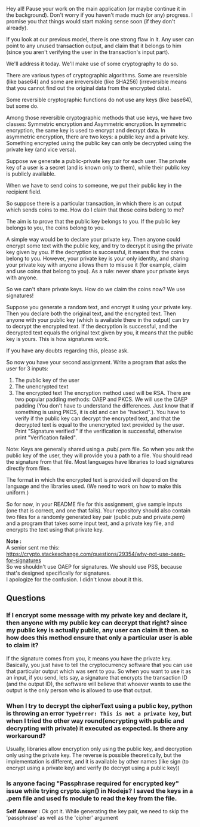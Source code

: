 Hey all! Pause your work on the main application (or maybe continue it in the background). Don't worry if you haven't made much (or any) progress. I promise you that things would start making sense soon (if they don't already).

If you look at our previous model, there is one strong flaw in it. Any user can point to any unused transaction output, and claim that it belongs to him (since you aren't verifying the user in the transaction's input part).

We'll address it today. We'll make use of some cryptography to do so.

There are various types of cryptographic algorithms. Some are reversible (like base64) and some are irreversible (like SHA256) (irreversible means that you cannot find out the original data from the encrypted data).

Some reversible cryptographic functions do not use any keys (like base64), but some do.

Among those reversible cryptographic methods that use keys, we have two classes: Symmetric encryption and Asymmetric encryption.
In symmetric encryption, the same key is used to encrypt and decrypt data.
In asymmetric encryption, there are two keys: a public key and a private key. Something encrypted using the public key can only be decrypted using the private key (and vice versa).

Suppose we generate a public-private key pair for each user. The private key of a user is a secret (and is known only to them), while their public key is publicly available. 

When we have to send coins to someone, we put their public key in the recipient field.

So suppose there is a particular transaction, in which there is an output which sends coins to me. How do I claim that those coins belong to me? 

The aim is to prove that the public key belongs to you. If the public key belongs to you, the coins belong to you.

A simple way would be to declare your private key. Then anyone could encrypt some text with the public key, and try to decrypt it using the private key given by you. If the decryption is successful, it means that the coins belong to you. However, your private key is your only identity, and sharing your private key with anyone allows them to misuse it (for example, claim and use coins that belong to you). As a rule: never share your private keys with anyone.

So we can't share private keys. How do we claim the coins now? We use signatures!

Suppose you generate a random text, and encrypt it using your private key. Then you declare both the original text, and the encrypted text. Then anyone with your public key (which is available there in the output) can try to decrypt the encrypted text. If the decryption is successful, and the decrypted text equals the original text given by you, it means that the public key is yours. This is how signatures work.

If you have any doubts regarding this, please ask.

So now you have your second assignment. Write a program that asks the user for 3 inputs: 
1. The public key of the user
2. The unencrypted text
3. The encrypted text
The encryption method used will be RSA. There are two popular padding methods: OAEP and PKCS. We will use the OAEP padding (You don't have to understand the differences. Just know that if something is using PKCS, it is old and can be "hacked".). You have to verify if the public key can decrypt the encrypted text, and that the decrypted text is equal to the unencrypted text provided by the user. Print "Signature verified!" if the verification is successful, otherwise print "Verification failed".

Note: Keys are generally shared using a .pub/.pem file. So when you ask the public key of the user, they will provide you a path to a file. You should read the signature from that file. Most languages have libraries to load signatures directly from files.

The format in which the encrypted text is provided will depend on the language and the libraries used. (We need to work on how to make this uniform.)

So for now, in your README file for this assignment, give sample inputs (one that is correct, and one that fails). Your repository should also contain two files for a randomly generated key pair (public.pub and private.pem) and a program that takes some input text, and a private key file, and encrypts the text using that private key.

**Note :**  
A senior sent me this: https://crypto.stackexchange.com/questions/29354/why-not-use-oaep-for-signatures  
So we shouldn't use OAEP for signatures. We should use PSS, because that's designed specifically for signatures.  
I apologize for the confusion. I didn't know about it this.

## Questions

### If I encrypt some message with my private key and declare it, then anyone with my public key can decrypt that right? since my public key is actually public, any user can claim it then. so how does this method ensure that only a particular user is able to claim it?

If the signature comes from you, it means you have the private key. Basically, you just have to tell the cryptocurrency software that you can use that particular output which was sent to you. So when you want to use it as an input, if you send, lets say, a signature that encrypts the transaction ID (and the output ID), the software will believe that whoever wants to use the output is the only person who is allowed to use that output.

### When I try to decrypt the cipherText using a public key, python is throwing an error `TypeError: This is not a private key`, but when I tried the other way round(encrypting with public and decrypting with private) it executed as expected. Is there any workaround?

Usually, libraries allow encryption only using the public key, and decryption only using the private key. The reverse is possible theoretically, but the implementation is different, and it is available by other names (like sign (to encrypt using a private key) and verify (to decrypt using a public key))

### Is anyone facing "Passphrase required for encrypted key" issue while trying crypto.sign() in Nodejs? I saved the keys in a .pem file and used fs module to read the key from the file.

**Self Answer :** Ok got it. While generating the key pair, we need to skip the 'passphrase' as well as the 'cipher' argument


